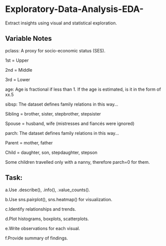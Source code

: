 # Exploratory-Data-Analysis-EDA-
Extract insights using visual and statistical exploration.

## Variable Notes
pclass: A proxy for socio-economic status (SES).

1st = Upper

2nd = Middle

3rd = Lower

 age: Age is fractional if less than 1. If the age is estimated, is it in the form of xx.5

sibsp: The dataset defines family relations in this way...

Sibling = brother, sister, stepbrother, stepsister

Spouse = husband, wife (mistresses and fiancés were ignored)

parch: The dataset defines family relations in this way...

Parent = mother, father

Child = daughter, son, stepdaughter, stepson

Some children travelled only with a nanny, therefore parch=0 for them.

## Task:
a.Use .describe(), .info(), .value_counts().

b.Use sns.pairplot(), sns.heatmap() for visualization.

c.Identify relationships and trends.

d.Plot histograms, boxplots, scatterplots.

e.Write observations for each visual.

f.Provide summary of findings.
